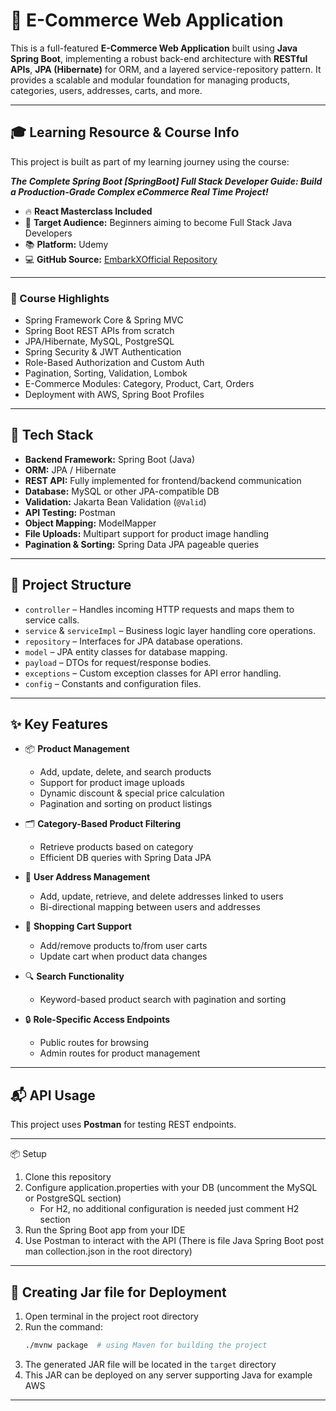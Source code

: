 # 🛒 E-Commerce Web Application

This is a full-featured **E-Commerce Web Application** built using **Java Spring Boot**, implementing a robust back-end architecture with **RESTful APIs**, **JPA (Hibernate)** for ORM, and a layered service-repository pattern. It provides a scalable and modular foundation for managing products, categories, users, addresses, carts, and more.

---

## 🎓 Learning Resource & Course Info

This project is built as part of my learning journey using the course:

**_The Complete Spring Boot [SpringBoot] Full Stack Developer Guide: Build a Production-Grade Complex eCommerce Real Time Project!_**

- 🔥 **React Masterclass Included**
- 🎯 **Target Audience:** Beginners aiming to become Full Stack Java Developers
- 📚 **Platform:** Udemy
- 💻 **GitHub Source:** [EmbarkXOfficial Repository](https://github.com/EmbarkXOfficial/spring-boot-course/tree/main)

---

### 📘 Course Highlights

- Spring Framework Core & Spring MVC
- Spring Boot REST APIs from scratch
- JPA/Hibernate, MySQL, PostgreSQL
- Spring Security & JWT Authentication
- Role-Based Authorization and Custom Auth
- Pagination, Sorting, Validation, Lombok
- E-Commerce Modules: Category, Product, Cart, Orders
- Deployment with AWS, Spring Boot Profiles


---

## 🚀 Tech Stack

- **Backend Framework:** Spring Boot (Java)
- **ORM:** JPA / Hibernate
- **REST API:** Fully implemented for frontend/backend communication
- **Database:** MySQL or other JPA-compatible DB
- **Validation:** Jakarta Bean Validation (`@Valid`)
- **API Testing:** Postman
- **Object Mapping:** ModelMapper
- **File Uploads:** Multipart support for product image handling
- **Pagination & Sorting:** Spring Data JPA pageable queries

---

## 📁 Project Structure

- `controller` – Handles incoming HTTP requests and maps them to service calls.
- `service` & `serviceImpl` – Business logic layer handling core operations.
- `repository` – Interfaces for JPA database operations.
- `model` – JPA entity classes for database mapping.
- `payload` – DTOs for request/response bodies.
- `exceptions` – Custom exception classes for API error handling.
- `config` – Constants and configuration files.

---

## ✨ Key Features

- 📦 **Product Management**
    - Add, update, delete, and search products
    - Support for product image uploads
    - Dynamic discount & special price calculation
    - Pagination and sorting on product listings

- 🗂️ **Category-Based Product Filtering**
    - Retrieve products based on category
    - Efficient DB queries with Spring Data JPA

- 📍 **User Address Management**
    - Add, update, retrieve, and delete addresses linked to users
    - Bi-directional mapping between users and addresses

- 🛒 **Shopping Cart Support**
    - Add/remove products to/from user carts
    - Update cart when product data changes

- 🔍 **Search Functionality**
    - Keyword-based product search with pagination and sorting

- 🔒 **Role-Specific Access Endpoints**
    - Public routes for browsing
    - Admin routes for product management

---

## 📬 API Usage

This project uses **Postman** for testing REST endpoints.

---
📦 Setup
1. Clone this repository
2. Configure application.properties with your DB (uncomment the MySQL or PostgreSQL section)
   - For H2, no additional configuration is needed just comment H2 section
3. Run the Spring Boot app from your IDE 
4. Use Postman to interact with the API (There is file Java Spring Boot post man collection.json in the root directory)
 
 ---

## 📄 Creating Jar file for Deployment
1. Open terminal in the project root directory
2. Run the command:
   ```bash
   ./mvnw package  # using Maven for building the project
   ```
3. The generated JAR file will be located in the `target` directory
4. This JAR can be deployed on any server supporting Java for example AWS

 ---

